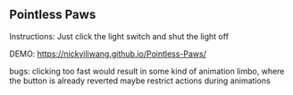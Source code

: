 ## Pointless Paws

Instructions:
Just click the light switch and shut the light off

DEMO: https://nickyiliwang.github.io/Pointless-Paws/



bugs:
clicking too fast would result in some kind of animation limbo, where the button is already reverted 
maybe restrict actions during animations